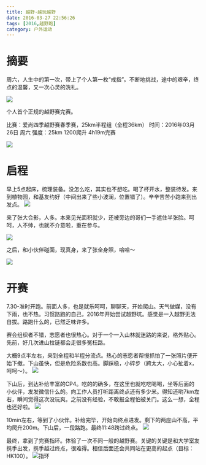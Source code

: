```yaml
---
title: 越野-越玩越野
date: 2016-03-27 22:56:26
tags: [2016,越野跑]
category: 户外运动
---
```

# 摘要
周六，人生中的第一次，带上了个人第一枚“戒指”。不断地挑战，途中的艰辛，终点的温馨，又一次心灵的洗礼。

![](http://of7369y0i.bkt.clouddn.com/2016/%E7%88%B1%E5%B0%9A%E6%98%A5%E5%AD%A3%E8%B6%8A%E9%87%8E/p1.JPG)

个人首个正规的越野赛完赛。

比赛：爱尚四季越野赛春季赛，25km半程组（全程36km）
时间：2016年03月26日 周六
强度：25km 1200爬升 4h19m完赛

![](http://of7369y0i.bkt.clouddn.com/2016/%E7%88%B1%E5%B0%9A%E6%98%A5%E5%AD%A3%E8%B6%8A%E9%87%8E/p2.JPG)
<!--more-->
# 启程
早上5点起床，梳理装备。没怎么吃，其实也不想吃。喝了杯开水，整装待发。来到植物园，和基友约好（中间出来了些小波澜，位置错了）。辛辛苦苦小跑来到出发点。
![](http://of7369y0i.bkt.clouddn.com/2016/%E7%88%B1%E5%B0%9A%E6%98%A5%E5%AD%A3%E8%B6%8A%E9%87%8E/p3.JPG)

来了张大合影，人多。本来见光面积就少，还被旁边的哥们一手遮住半张脸。呵呵，人不帅，也就不介意啦，重在参与。

![](http://of7369y0i.bkt.clouddn.com/2016/%E7%88%B1%E5%B0%9A%E6%98%A5%E5%AD%A3%E8%B6%8A%E9%87%8E/p4.JPG)

之后，和小伙伴碰面，现真身，来了张全身照，哈哈～

![](http://of7369y0i.bkt.clouddn.com/2016/%E7%88%B1%E5%B0%9A%E6%98%A5%E5%AD%A3%E8%B6%8A%E9%87%8E/p5.JPG)

# 开赛
7.30-准时开跑。前面人多，也是就乐呵呵，聊聊天，开始爬山。天气做媒，没有下雨，也不热。习惯路跑的自己，2016年开始尝试越野坑。感觉是一入越野无法自拔。路跑什么的，已然乏味许多。

赛会组织者不错，志愿者也很热心。对于一个一入山林就迷路的来说，格外贴心。先前，好几次进山拉链都会走很多冤枉路。

大概9点半左右，来到全程和半程分流点。热心的志愿者帮慢抓怕了一张照片便开始下撤。下山虽快，但是危险系数也高。脚踩稳，小碎步（跨太大，小心扯着x，呵呵～）。
![](http://of7369y0i.bkt.clouddn.com/2016/%E7%88%B1%E5%B0%9A%E6%98%A5%E5%AD%A3%E8%B6%8A%E9%87%8E/p6.JPG)

下山后，到达补给丰富的CP4。吃的的确多，在这里也就吃吃喝喝，坐等后面的小伙伴，发发微信什么的。向工作人员打听距离终点还有多少米。得知还哟7km左右，瞬间觉得这次没玩爽。之前没有经验，不敢报全程怕被关门。这么一想，全程也还好啦。
![](http://of7369y0i.bkt.clouddn.com/2016/%E7%88%B1%E5%B0%9A%E6%98%A5%E5%AD%A3%E8%B6%8A%E9%87%8E/p7.JPG)

10min左右，等到了小伙伴。补给完毕，开始向终点进发。剩下的两座山不高，平均爬升200m。下山后，一段路跑。最终11:48跨过终点。
![](http://of7369y0i.bkt.clouddn.com/2016/%E7%88%B1%E5%B0%9A%E6%98%A5%E5%AD%A3%E8%B6%8A%E9%87%8E/p8.JPG)

最终，拿到了完赛指环。体验了一次不同一般的越野赛。关键的关键是和大学室友携手出发，携手越过终点，很难得。相信后面还会共同站在更高的起点（目标：HK100）。
![指环](http://of7369y0i.bkt.clouddn.com/2016/%E7%88%B1%E5%B0%9A%E6%98%A5%E5%AD%A3%E8%B6%8A%E9%87%8E/p9.JPG)
